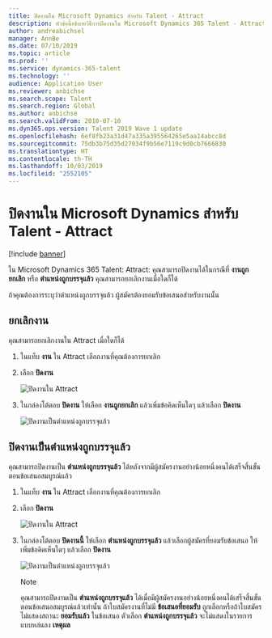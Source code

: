 ```yaml
---
title: ปิดงานใน Microsoft Dynamics สำหรับ Talent - Attract
description: หัวข้อนี้อธิบายวิธีการปิดงานใน Microsoft Dynamics 365 Talent - Attract
author: andreabichsel
manager: AnnBe
ms.date: 07/10/2019
ms.topic: article
ms.prod: ''
ms.service: dynamics-365-talent
ms.technology: ''
audience: Application User
ms.reviewer: anbichse
ms.search.scope: Talent
ms.search.region: Global
ms.author: anbichse
ms.search.validFrom: 2010-07-10
ms.dyn365.ops.version: Talent 2019 Wave 1 update
ms.openlocfilehash: 6ef8fb23a31d47a335a395564265e5aa14abcc8d
ms.sourcegitcommit: 75db3b75d35d27034f9b56e7119c9d0cb7666830
ms.translationtype: HT
ms.contentlocale: th-TH
ms.lasthandoff: 10/03/2019
ms.locfileid: "2552105"
---
```

# <a name="close-a-job-in-microsoft-dynamics-talent---attract"></a>ปิดงานใน Microsoft Dynamics สำหรับ Talent - Attract

[!include [banner](includes/banner.md)]

ใน Microsoft Dynamics 365 Talent: Attract: คุณสามารถปิดงานได้ในกรณีที่ **งานถูกยกเลิก** หรือ **ตำแหน่งถูกบรรจุแล้ว** คุณสามารถยกเลิกงานเมื่อใดก็ได้

ถ้าคุณต้องการระบุว่าตำแหน่งถูกบรรจุแล้ว ผู้สมัครต้องยอมรับข้อเสนอสำหรับงานนั้น

## <a name="cancel-a-job"></a>ยกเลิกงาน

คุณสามารถยกเลิกงานใน Attract เมื่อใดก็ได้

1. ในแท็บ **งาน** ใน Attract เลือกงานที่คุณต้องการยกเลิก

2. เลือก **ปิดงาน**

   ![ปิดงานใน Attract](./media/attract-close-job.png)

3. ในกล่องโต้ตอบ **ปิดงาน** ให้เลือก **งานถูกยกเลิก** แล้วเพิ่มข้อคิดเห็นใดๆ แล้วเลือก **ปิดงาน**

   ![ปิดงานเป็นตำแหน่งถูกบรรจุแล้ว](./media/attract-close-job-as-cancelled.png)

## <a name="close-a-job-as-position-filled"></a>ปิดงานเป็นตำแหน่งถูกบรรจุแล้ว

คุณสามารถปิดงานเป็น **ตำแหน่งถูกบรรจุแล้ว** ได้หลังจากมีผู้สมัครงานอย่างน้อยหนึ่งคนได้เสร็จสิ้นขั้นตอนข้อเสนอสมบูรณ์แล้ว

1. ในแท็บ **งาน** ใน Attract เลือกงานที่คุณต้องการยกเลิก

2. เลือก **ปิดงาน**

   ![ปิดงานใน Attract](./media/attract-close-job.png)

3. ในกล่องโต้ตอบ **ปิดงานนี้** ให้เลือก **ตำแหน่งถูกบรรจุแล้ว** แล้วเลือกผู้สมัครที่ยอมรับข้อเสนอ ให้เพิ่มข้อคิดเห็นใดๆ แล้วเลือก **ปิดงาน**

   ![ปิดงานเป็นตำแหน่งถูกบรรจุแล้ว](./media/attract-close-job-as-position-filled.png)

   > [!NOTE]
   > คุณสามารถปิดงานเป็น **ตำแหน่งถูกบรรจุแล้ว** ได้เมื่อมีผู้สมัครงานอย่างน้อยหนึ่งคนได้เสร็จสิ้นขั้นตอนข้อเสนอสมบูรณ์แล้วเท่านั้น ถ้าใบสมัครงานที่ไม่มี **ข้อเสนอที่ยอมรับ** ถูกเลือกหรือถ้าใบสมัครไม่แสดงสถานะ **ยอมรับแล้ว** ในข้อเสนอ ตัวเลือก **ตำแหน่งถูกบรรจุแล้ว** จะไม่แสดงในรายการแบบหล่นลง **เหตุผล**


